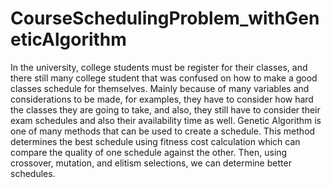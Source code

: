 # CourseSchedulingProblem_withGeneticAlgorithm

In the university, college students must be register for their classes, and there still many college student that was confused on how to make a good classes schedule for themselves. Mainly because of many variables and considerations to be made, for examples, they have to consider how hard the classes they are going to take, and also, they still have to consider their exam schedules and also their availability time as well. Genetic Algorithm is one of many methods that can be used to create a schedule. This method determines the best schedule using fitness cost calculation which can compare the quality of one schedule against the other. Then, using crossover, mutation, and elitism selections, we can determine better schedules. 

